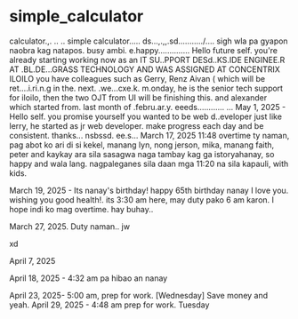 # simple_calculator
calculator.,.
..
..
simple calculator.....
ds...,.,,.sd.........../....
sigh wla pa gyapon naobra kag natapos. busy ambi. e.happy..............
Hello future self. you're already starting working now as an IT SU..PPORT DESd..KS.IDE ENGINEE.R AT .BL.DE...GRASS TECHNOLOGY AND WAS ASSIGNED AT CONCENTRIX ILOILO
you have colleagues such as Gerry, Renz Aivan ( which will be ret....i.ri.n.g in the. next. .we...cxe.k. m.onday, he is the senior tech support for iloilo, then the two OJT from UI will be finishing this. and alexander which started from. last month of .febru.ar.y. eeeds............
...
May 1, 2025 - Hello self. you promise yourself you wanted to be web d..eveloper just like lerry, he started as jr web developer. make progress each day and be consistent. thanks...
nsbssd.
 ee.s...
March 17, 2025 11:48 overtime ty naman, pag abot ko ari di si kekel, manang lyn, nong jerson, mika, manang faith, peter and kaykay ara sila sasagwa naga tambay kag ga istoryahanay, so happy and wala lang. nagpaleganes sila daan mga 11:20 na sila kapauli, with kids.

March 19, 2025 - Its nanay's birthday! happy 65th birthday nanay I love you. wishing you good health!. its 3:30 am here, may duty pako 6 am karon. I hope indi ko mag overtime. hay buhay..

March 27, 2025. Duty naman..
jw

xd

April 7, 2025

April 18, 2025 - 4:32 am pa hibao an nanay

April 23, 2025- 5:00 am, prep for work. [Wednesday] Save money and yeah.
April 29, 2025 - 4:48 am prep for work. Tuesday
